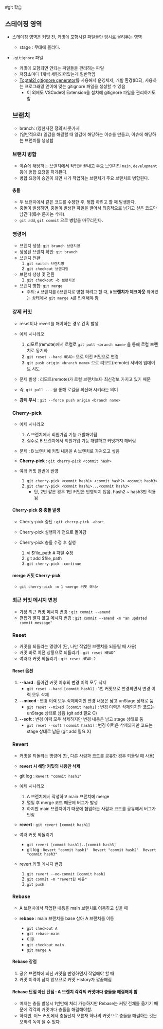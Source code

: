 #git 학습

## 스테이징 영역

- 스테이징 영역은 커밋 전, 커밋에 포함시킬 파일들만 임시로 올려두는 영역
    - stage : 무대에 올리다.
- `.gitignore` 파일
    - 커밋에 포함되면 안되는 파일들을 관리하는 파일
    - 저장소마다 1개씩 세팅되어있는게 일반적임
    - [Toptal의 gitignore generator](https://www.toptal.com/developers/gitignore)를 사용해서 운영체제, 개발 환경(IDE), 사용하는 프로그래밍 언어에
      맞는 gitignore 파일을 생성할 수 있음
        - 이 외에도 VSCode에 Extension을 설치해 gitignore 파일을 관리하기도 함

  ## 브랜치
    - branch: (영한사전 정의)나뭇가지
    - (일반적으로) 일감을 해결할 때 일감에 해당하는 이슈를 만들고, 이슈에 해당하는 브랜치를 생성함

  ### 브랜치 병합
    - 이슈에 해당하는 브랜치에서 작업을 끝내고 주요 브랜치인  `main`, `development`등에 병합 요청을 하게된다.
    - 병합 요청이 승인이 되면 내가 작업하는 브랜치가 주요 브랜치로 병합된다.

  #### 충돌
    - 두 브랜치에서 같은 코드를 수정한 후, 병합 하려고 할 때 발생한다.
    - 충돌이 발생하면, 충돌이 발생한 파일을 열어서 최종적으로 남기고 싶은 코드만 남긴다(특수 문자는 삭제).
    - `git add`, `git commit` 으로 병합을 마무리한다.

  ### 명령어
    - 브랜치 생성: `git branch 브랜치명`
    - 생성된 브랜치 확인: `git branch`
    - 브랜치 전환
        1. `git switch 브랜치명`
        2. `git checkout 브랜치명`
    - 브랜치 생성 및 전환
        1. `git checkout -b 브랜치명`
    - 브랜치 병합: `git merge`
        - 주의: `A` 브랜치를 `B`브랜치로 병합 하려고 할 때, **`B` 브랜치가 체크아웃** 되어있는 상태에서 `git merge A`를 입력해야 함

  ### 강제 커밋
    - reset이나 revert를 해야하는 경우 간혹 발생
    - 예제 시나리오
        1. 리모트(remote)에서 로컬로 `git pull <branch name>` 을 통해 로컬 브랜치로 동기화
        2. `git reset --hard HEAD~` 으로 이전 커밋으로 변경
        3. `git push origin <branch name>` 으로 리모트(remote) 서버에 업데이트 시도
    - 문제 발생 : 리모트(remote)가 로컬 브랜치보다 최신정보 가지고 있기 때문
    - 즉, `git pull ...` 을 통해 로컬을 최신화 시키라는 의미

    - **강제 푸시** : `git --force push origin <branch name>`

  ### Cherry-pick
    - 예제 시나리오
        1. A 브랜치에서 회원가입 기능 개발해야됨
        2. 실수로 B 브랜치에서 회원가입 기능 개발하고 커밋까지 해버림
    - 문제 : B 브랜치에 커밋 내용을 A 브랜치로 가져오고 싶음

    - **Cherry-pick** : `git cherry-pick <commit hash>`
    - 여러 커밋 한번에 반영
        1. `git cherry-pick <commit hash1> <commit hash2> <commit hash3>`
        2. `git cherry-pick <commit hash1>...<commit hash3>`
            - 단, 2번 같은 경우 1번 커밋은 반영되지 않음. hash2 ~ hash3만 적용됨

  #### Cherry-pick 중 충돌 발생
    - Cherry-pick 중단 : `git cherry-pick -abort`
    - Cherry-pick 실행하기 전으로 돌아감

    - Cherry-pick 충돌 수정 후 실행
        1. vi $file_path # 파일 수정
        2. git add $file_path
        3. `git cherry-pick -continue`

  #### merge 커밋 Cherry-pick
    - `git cherry-pick -m 1 <merge 커밋 해시>`

  ### 최근 커밋 메시지 변경
    - 가장 최근 커밋 메시지 변경 : `git commit --amend`
    - 편집기 열지 않고 메시지 변경 : `git commit --amend -m "an updated commit message"`

  ### Reset
    - 커밋을 되돌리는 명령어 (단, 나만 작업한 브랜치를 되돌릴 때 사용)
    - 커밋 바로 이전 상황으로 되돌리기 : `git reset HEAD^`
    - 여러개 커밋 되돌리기 : `git reset HEAD~2`

  #### Reset 옵션
    1. **--hard** : 돌아간 커밋 이후의 변경 이력 모두 삭제
        - `git reset --hard [commit hash1]` : 1번 커밋으로 변경되면서 변경 이력 모두 삭제
    2. **--mixed** : 변경 이력 모두 삭제하지만 변경 내용은 남고 unStage 상태로 둠
        - `git reset --mixed [commit hash1]` : 변경 이력은 삭제되지만 코드는 unStage 상태로 남음 (git add 필요 O)
    3. **--soft** : 변경 이력 모두 삭제하지만 변경 내용은 남고 stage 상태로 둠
        - `git reset --soft [commit hash1]` : 변경 이력은 삭제되지만 코드는 stage 상태로 남음 (git add 필요 X)

  ### Revert
    - 커밋을 되돌리는 명령어 (단, 다른 사람과 코드를 공유한 경우 되돌릴 때 사용)
    - **revert 시 해당 커밋의 내용만 삭제**
    - git log : `Revert "commit hash1"`
    - 예제 시나리오
        1. A 브랜치에서 작성하고 main 브랜치에 merge
        2. 몇일 후 merge 코드 때문에 버그가 발생
        3. 하지만 main 브랜치이기 때문에 협업하는 사람과 코드를 공유해서 버그가 번짐

    - **revert** : `git revert [commit hash1]`
    - 여러 커밋 되돌리기
        - `git revert [commit hash1]..[commit hash3]`
        - git log : `Revert "commit hash1"  Revert "commit hash2"  Revert "commit hash3"`

    - revert 커밋 메시지 변경
        1. `git revert --no-commit [commit hash]`
        2. `git commit -m "revert한 이유"`
        3. `git push`

  ### Rebase
    - A 브랜치에서 작업한 내용을 main 브랜치로 이동하고 싶을 때

    - **rebase** : main 브랜치를 base 삼아 A 브랜치를 이동
        - `git checkout A`
        - `git rebase main`
        - 이후
        - `git checkout main`
        - `git merge A`

  #### Rebase 장점
    1. 공유 브랜치에 최신 커밋을 반영하면서 작업해야 할 때
    2. 커밋 이력이 남지 않으므로 커밋 History가 깔끔해짐

  #### Rebase 단점 아닌 단점 : **A 브랜치 각각의 커밋마다 충돌을 해결해야 함**
    - 머지는 충돌 발생시 1번만에 처리 가능하지만 Rebase는 커밋 전체를 옮기기 때문에 각각의 커밋마다 충돌을 해결해야함.
    - 하지만, 어느 커밋에서 충돌난지 모른채 하나의 커밋으로 충돌을 해결하는 것은 오히려 독이 될 수 있다.
